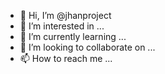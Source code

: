 - 👋 Hi, I’m @jhanproject
- 👀 I’m interested in ...
- 🌱 I’m currently learning ...
- 💞️ I’m looking to collaborate on ...
- 📫 How to reach me ...

<!---
jhanproject/jhanproject is a ✨ special ✨ repository because its `README.md` (this file) appears on your GitHub profile.
You can click the Preview link to take a look at your changes.
--->
